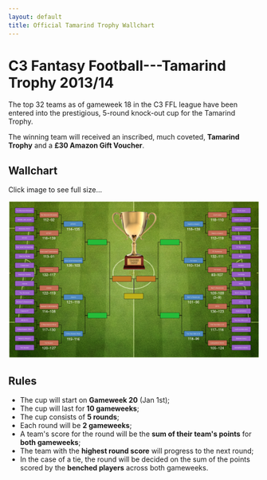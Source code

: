 ```yaml
---
layout: default
title: Official Tamarind Trophy Wallchart
---
```


# C3 Fantasy Football---Tamarind Trophy 2013/14
The top 32 teams as of gameweek 18 in the C3 FFL league have been entered into
the prestigious, 5-round knock-out cup for the Tamarind Trophy.

The winning team will received an inscribed, much coveted,  **Tamarind Trophy**
and a **£30 Amazon Gift Voucher**.

## Wallchart
Click image to see full size...

[![wallchart](tt-last-8.png)](tt-last-8.pdf)

## Rules
* The cup will start on **Gameweek 20** (Jan 1st);
* The cup will last for **10 gameweeks**;
* The cup consists of **5 rounds**;
* Each round will be **2 gameweeks**;
* A team's score for the round will be the **sum of their team's points** for
  **both gameweeks**;
* The team with the **highest round score** will progress to the next round;
* In the case of a tie, the round will be decided on the sum of the points
  scored by the **benched players** across both gameweeks.
